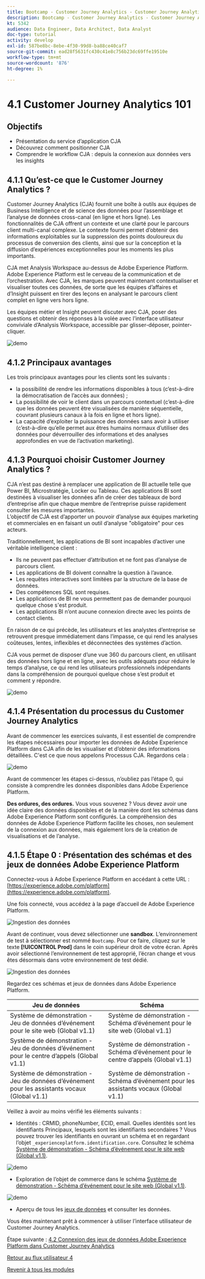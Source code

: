 ```yaml
---
title: Bootcamp - Customer Journey Analytics - Customer Journey Analytics 101
description: Bootcamp - Customer Journey Analytics - Customer Journey Analytics 101
kt: 5342
audience: Data Engineer, Data Architect, Data Analyst
doc-type: tutorial
activity: develop
exl-id: 587be8bc-8ebe-4f30-99d8-ba88ce40caf7
source-git-commit: ead28f5631fc430c41e8c756b23dc69ffe19510e
workflow-type: tm+mt
source-wordcount: '876'
ht-degree: 1%

---
```


# 4.1 Customer Journey Analytics 101

## Objectifs

- Présentation du service d’application CJA
- Découvrez comment positionner CJA
- Comprendre le workflow CJA : depuis la connexion aux données vers les insights

## 4.1.1 Qu’est-ce que le Customer Journey Analytics ?

Customer Journey Analytics (CJA) fournit une boîte à outils aux équipes de Business Intelligence et de science des données pour l’assemblage et l’analyse de données cross-canal (en ligne et hors ligne). Les fonctionnalités de CJA offrent un contexte et une clarté pour le parcours client multi-canal complexe. Le contexte fourni permet d’obtenir des informations exploitables sur la suppression des points douloureux du processus de conversion des clients, ainsi que sur la conception et la diffusion d’expériences exceptionnelles pour les moments les plus importants.

CJA met Analysis Workspace au-dessus de Adobe Experience Platform. Adobe Experience Platform est le cerveau de la communication et de l’orchestration. Avec CJA, les marques peuvent maintenant contextualiser et visualiser toutes ces données, de sorte que les équipes d’affaires et d’Insight puissent en tirer des leçons en analysant le parcours client complet en ligne vers hors ligne.

Les équipes métier et Insight peuvent discuter avec CJA, poser des questions et obtenir des réponses à la volée avec l’interface utilisateur conviviale d’Analysis Workspace, accessible par glisser-déposer, pointer-cliquer.

![demo](./images/cja-adv-analysis1.png)

## 4.1.2 Principaux avantages

Les trois principaux avantages pour les clients sont les suivants :

- la possibilité de rendre les informations disponibles à tous (c’est-à-dire la démocratisation de l’accès aux données) ;
- La possibilité de voir le client dans un parcours contextuel (c’est-à-dire que les données peuvent être visualisées de manière séquentielle, couvrant plusieurs canaux à la fois en ligne et hors ligne).
- La capacité d’exploiter la puissance des données sans avoir à utiliser (c’est-à-dire qu’elle permet aux êtres humains normaux d’utiliser des données pour déverrouiller des informations et des analyses approfondies en vue de l’activation marketing).

## 4.1.3 Pourquoi choisir Customer Journey Analytics ?

CJA n’est pas destiné à remplacer une application de BI actuelle telle que Power BI, Microstratégie, Locker ou Tableau. Ces applications BI sont destinées à visualiser les données afin de créer des tableaux de bord d’entreprise afin que chaque membre de l’entreprise puisse rapidement consulter les mesures importantes.\
L’objectif de CJA est d’apporter un pouvoir d’analyse aux équipes marketing et commerciales en en faisant un outil d’analyse &quot;obligatoire&quot; pour ces acteurs.

Traditionnellement, les applications de BI sont incapables d’activer une véritable intelligence client :

- Ils ne peuvent pas effectuer d’attribution et ne font pas d’analyse de parcours client.
- Les applications de BI doivent connaître la question à l’avance.
- Les requêtes interactives sont limitées par la structure de la base de données.
- Des compétences SQL sont requises.
- Les applications de BI ne vous permettent pas de demander pourquoi quelque chose s&#39;est produit.
- Les applications BI n’ont aucune connexion directe avec les points de contact clients.

En raison de ce qui précède, les utilisateurs et les analystes d’entreprise se retrouvent presque immédiatement dans l’impasse, ce qui rend les analyses coûteuses, lentes, inflexibles et déconnectées des systèmes d’action.

CJA vous permet de disposer d’une vue 360 du parcours client, en utilisant des données hors ligne et en ligne, avec les outils adéquats pour réduire le temps d’analyse, ce qui rend les utilisateurs professionnels indépendants dans la compréhension de pourquoi quelque chose s’est produit et comment y répondre.

![demo](./images/cja-use-case.png)

## 4.1.4 Présentation du processus du Customer Journey Analytics

Avant de commencer les exercices suivants, il est essentiel de comprendre les étapes nécessaires pour importer les données de Adobe Experience Platform dans CJA afin de les visualiser et d’obtenir des informations détaillées. C&#39;est ce que nous appelons Processus CJA. Regardons cela :

![demo](./images/cja-work-flow.jpg)

Avant de commencer les étapes ci-dessus, n’oubliez pas l’étape 0, qui consiste à comprendre les données disponibles dans Adobe Experience Platform.

**Des ordures, des ordures.** Vous vous souvenez ? Vous devez avoir une idée claire des données disponibles et de la manière dont les schémas dans Adobe Experience Platform sont configurés. La compréhension des données de Adobe Experience Platform facilite les choses, non seulement de la connexion aux données, mais également lors de la création de visualisations et de l’analyse.

## 4.1.5 Étape 0 : Présentation des schémas et des jeux de données Adobe Experience Platform

Connectez-vous à Adobe Experience Platform en accédant à cette URL : [https://experience.adobe.com/platform](https://experience.adobe.com/platform).

Une fois connecté, vous accédez à la page d’accueil de Adobe Experience Platform.

![Ingestion des données](../uc1/images/home.png)

Avant de continuer, vous devez sélectionner une **sandbox**. L’environnement de test à sélectionner est nommé ``Bootcamp``. Pour ce faire, cliquez sur le texte **[!UICONTROL Prod]** dans le coin supérieur droit de votre écran. Après avoir sélectionné l’environnement de test approprié, l’écran change et vous êtes désormais dans votre environnement de test dédié.

![Ingestion des données](../uc1/images/sb1.png)

Regardez ces schémas et jeux de données dans Adobe Experience Platform.

| Jeu de données | Schéma |
| ----------------- |-------------| 
| Système de démonstration - Jeu de données d’événement pour le site web (Global v1.1) | Système de démonstration - Schéma d’événement pour le site web (Global v1.1) |
| Système de démonstration - Jeu de données d’événement pour le centre d’appels (Global v1.1) | Système de démonstration - Schéma d’événement pour le centre d’appels (Global v1.1) |
| Système de démonstration - Jeu de données d’événement pour les assistants vocaux (Global v1.1) | Système de démonstration - Schéma d’événement pour les assistants vocaux (Global v1.1) |

Veillez à avoir au moins vérifié les éléments suivants :

- Identités : CRMID, phoneNumber, ECID, email. Quelles identités sont les identifiants Principaux, lesquels sont les identifiants secondaires ?
Vous pouvez trouver les identifiants en ouvrant un schéma et en regardant l’objet `_experienceplatform.identification.core`. Consultez le schéma [Système de démonstration - Schéma d’événement pour le site web (Global v1.1)](https://experience.adobe.com/platform/schema).

![demo](./images/identity.png)

- Exploration de l’objet de commerce dans le schéma [Système de démonstration - Schéma d’événement pour le site web (Global v1.1)](https://experience.adobe.com/platform/schema).

![demo](./images/commerce.png)

- Aperçu de tous les [jeux de données](https://experience.adobe.com/platform/dataset/browse?limit=50&amp;page=1&amp;sortDescending=1&amp;sortField=created) et consulter les données.

Vous êtes maintenant prêt à commencer à utiliser l’interface utilisateur de Customer Journey Analytics.

Étape suivante : [4.2 Connexion des jeux de données Adobe Experience Platform dans Customer Journey Analytics](./ex2.md)

[Retour au flux utilisateur 4](./uc4.md)

[Revenir à tous les modules](../../overview.md)
